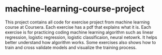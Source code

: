 # machine-learning-course-project
This project contains all code for exercise project from machine learning course at Coursera. 
Each exercise has a pdf that explains what it is. Each exercise is for practicing coding machine learning algorithm such as linear regression, logistic regression, logistic classificaion, neural netowrk. It helps better understand how algorithm works. 
Some exercises also shows how to train and cross validate models and visualize the training process. 
